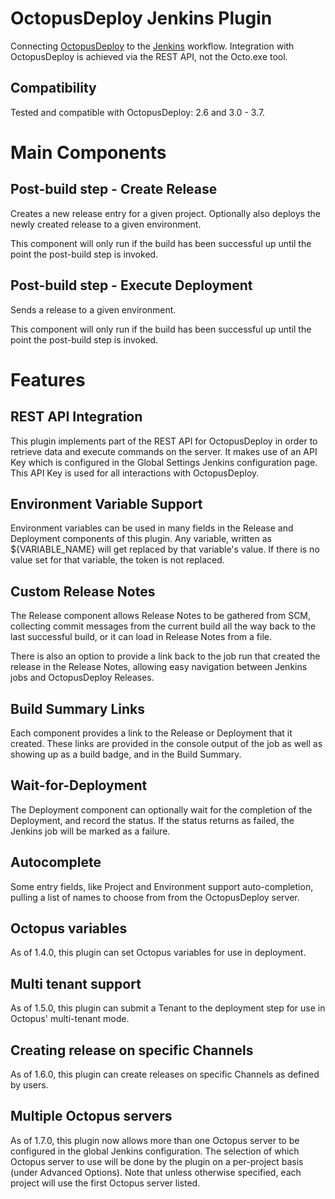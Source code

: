 # OctopusDeploy Jenkins Plugin #
Connecting [OctopusDeploy](https://octopusdeploy.com/) to the [Jenkins](https://jenkins-ci.org/) workflow. Integration with OctopusDeploy is achieved via the REST API,
not the Octo.exe tool.

## Compatibility ##
Tested and compatible with OctopusDeploy: 2.6 and 3.0 - 3.7.

# Main Components #
## Post-build step - Create Release ##
Creates a new release entry for a given project.
Optionally also deploys the newly created release to a given environment.

This component will only run if the build has been successful up until the point the post-build step is invoked.

## Post-build step - Execute Deployment ##
Sends a release to a given environment.

This component will only run if the build has been successful up until the point the post-build step is invoked.

# Features #
## REST API Integration ##
This plugin implements part of the REST API for OctopusDeploy in order to retrieve data and execute commands on the server. 
It makes use of an API Key which is configured in the Global Settings Jenkins configuration page. This API Key is used for all interactions with OctopusDeploy.

## Environment Variable Support ##
Environment variables can be used in many fields in the Release and Deployment components of this plugin. Any variable, written as ${VARIABLE_NAME} will get replaced
by that variable's value. If there is no value set for that variable, the token is not replaced.

## Custom Release Notes ##
The Release component allows Release Notes to be gathered from SCM, collecting commit messages from the current build all the way back to the last successful build,
or it can load in Release Notes from a file.

There is also an option to provide a link back to the job run that created the release in the Release Notes, allowing easy navigation between Jenkins jobs and
OctopusDeploy Releases.

## Build Summary Links ##
Each component provides a link to the Release or Deployment that it created. These links are provided in the console output of the job as well as showing up as a build
badge, and in the Build Summary.

## Wait-for-Deployment ##
The Deployment component can optionally wait for the completion of the Deployment, and record the status. If the status returns as failed, the Jenkins job will be marked
as a failure.

## Autocomplete ##
Some entry fields, like Project and Environment support auto-completion, pulling a list of names to choose from from the OctopusDeploy server.

## Octopus variables ##
As of 1.4.0, this plugin can set Octopus variables for use in deployment.

## Multi tenant support ##
As of 1.5.0, this plugin can submit a Tenant to the deployment step for use in Octopus' multi-tenant mode.

## Creating release on specific Channels ##
As of 1.6.0, this plugin can create releases on specific Channels as defined by users.

## Multiple Octopus servers ##
As of 1.7.0, this plugin now allows more than one Octopus server to be configured in the global Jenkins configuration. The selection of which Octopus server to use will be
done by the plugin on a per-project basis (under Advanced Options). Note that unless otherwise specified, each project will use the first Octopus server listed.
